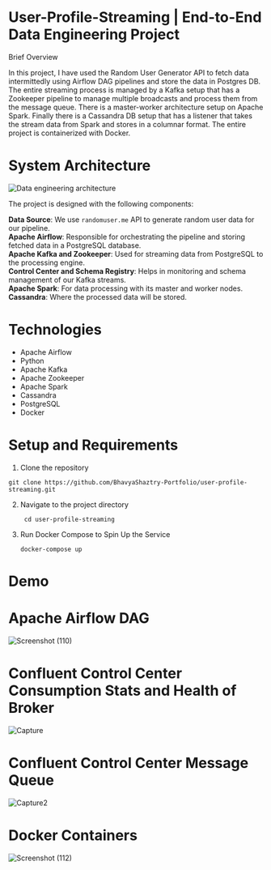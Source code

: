 # User-Profile-Streaming | End-to-End Data Engineering Project
Brief Overview

In this project, I have used the Random User Generator API to fetch data intermittedly using Airflow DAG pipelines and store the data in Postgres DB. The entire streaming process is managed by a Kafka setup that has a Zookeeper pipeline to manage multiple broadcasts and process them from the message queue. There is a master-worker architecture setup on Apache Spark. Finally there is a Cassandra DB setup that has a listener that takes the stream data from Spark and stores in a columnar format. The entire project is containerized with Docker.

# System Architecture
![Data engineering architecture](https://github.com/user-attachments/assets/16aebf12-9085-44e0-8808-0a4c82408b8b)



The project is designed with the following components:

__Data Source__: We use ```randomuser.me``` API to generate random user data for our pipeline.<br/>
__Apache Airflow__: Responsible for orchestrating the pipeline and storing fetched data in a PostgreSQL database.<br/>
__Apache Kafka and Zookeeper__: Used for streaming data from PostgreSQL to the processing engine.<br/>
__Control Center and Schema Registry__: Helps in monitoring and schema management of our Kafka streams.<br/>
__Apache Spark__: For data processing with its master and worker nodes.<br/>
__Cassandra__: Where the processed data will be stored.

# Technologies
- Apache Airflow
- Python
- Apache Kafka
- Apache Zookeeper
- Apache Spark
- Cassandra
- PostgreSQL
- Docker
# Setup and Requirements

1. Clone the repository
   
```git clone https://github.com/BhavyaShaztry-Portfolio/user-profile-streaming.git```

2. Navigate to the project directory

   ``` cd user-profile-streaming```

3. Run Docker Compose to Spin Up the Service
   
   ```docker-compose up```

# Demo
# Apache Airflow DAG
![Screenshot (110)](https://github.com/user-attachments/assets/d2bd7af7-0075-40c6-a887-61d8d8a4b244)



# Confluent Control Center Consumption Stats and Health of Broker
![Capture](https://github.com/user-attachments/assets/f58411c3-aa34-4acc-84d3-999ba409c937)

# Confluent Control Center Message Queue
![Capture2](https://github.com/user-attachments/assets/c9ad9a91-a51d-4101-a0b5-00ec1fcf861d)

# Docker Containers
![Screenshot (112)](https://github.com/user-attachments/assets/83a7758b-8431-4b72-9432-cb23aee5f96f)




